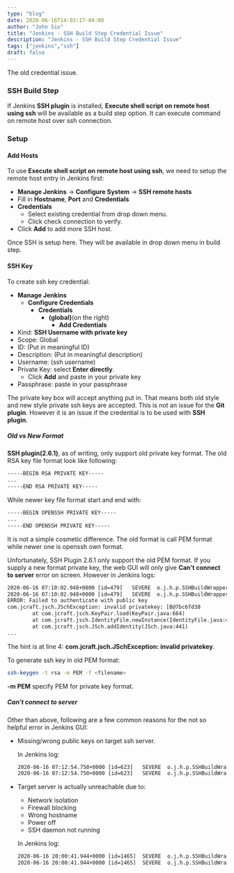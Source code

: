 ```yaml
---
type: "blog"
date: 2020-06-16T14:03:17-04:00
author: "John Siu"
title: "Jenkins - SSH Build Step Credential Issue"
description: "Jenkins - SSH Build Step Credential Issue"
tags: ["jenkins","ssh"]
draft: false
---
```

The old credential issue.
<!--more-->

### SSH Build Step

If Jenkins **SSH plugin** is installed, **Execute shell script on remote host using ssh** will be available as a build step option. It can execute command on remote host over ssh connection.

### Setup

#### Add Hosts

To use **Execute shell script on remote host using ssh**, we need to setup the remote host entry in Jenkins first:

- **Manage Jenkins** -> **Configure System** -> **SSH remote hosts**
- Fill in **Hostname**, **Port** and **Credentials**
- **Credentials**
  - Select existing credential from drop down menu.
  - Click check connection to verify.
- Click **Add** to add more SSH host.

Once SSH is setup here. They will be available in drop down menu in build step.

#### SSH Key

To create ssh key credential:

- **Manage Jenkins**
  - **Configure Credentials**
    - **Credentials**
      - **(global)**(on the right)
        - **Add Credentials**
- Kind: **SSH Username with private key**
- Scope: Global
- ID: (Put in meaningful ID)
- Description: (Put in meaningful description)
- Username: (ssh username)
- Private Key: select **Enter directly**.
  - Click **Add** and paste in your private key
- Passphrase: paste in your passphrase

The private key box will accept anything put in. That means both old style and new style private ssh keys are accepted. This is not an issue for the **Git plugin**. However it is an issue if the credential is to be used with **SSH plugin**.

##### Old vs New Format

**SSH plugin(2.6.1)**, as of writing, only support old private key format. The old RSA key file format look like following:

```txt
-----BEGIN RSA PRIVATE KEY-----
...
-----END RSA PRIVATE KEY-----
```

While newer key file format start and end with:

```txt
-----BEGIN OPENSSH PRIVATE KEY-----
...
-----END OPENSSH PRIVATE KEY-----
```

It is not a simple cosmetic difference. The old format is call PEM format while newer one is openssh own format.

Unfortunately, SSH Plugin 2.6.1 only support the old PEM format. If you supply a new format private key, the web GUI will only give **Can't connect to server** error on screen. However in Jenkins logs:

```txt
2020-06-16 07:10:02.948+0000 [id=479]   SEVERE  o.j.h.p.SSHBuildWrapper$DescriptorImpl#doLoginCheck: Auth fail
2020-06-16 07:10:02.948+0000 [id=479]   SEVERE  o.j.h.p.SSHBuildWrapper$DescriptorImpl#doLoginCheck: Can't connect to server
ERROR: Failed to authenticate with public key
com.jcraft.jsch.JSchException: invalid privatekey: [B@7bc6fd38
        at com.jcraft.jsch.KeyPair.load(KeyPair.java:664)
        at com.jcraft.jsch.IdentityFile.newInstance(IdentityFile.java:46)
        at com.jcraft.jsch.JSch.addIdentity(JSch.java:441)
...
```

The hint is at line 4: **com.jcraft.jsch.JSchException: invalid privatekey**.

To generate ssh key in old PEM format:

```sh
ssh-keygen -t rsa -m PEM -f <filename>
```

**-m PEM** specify PEM for private key format.

##### Can't connect to server

Other than above, following are a few common reasons for the not so helpful error in Jenkins GUI:

- Missing/wrong public keys on target ssh server.

  In Jenkins log:

  ```txt
  2020-06-16 07:12:54.750+0000 [id=623]   SEVERE  o.j.h.p.SSHBuildWrapper$DescriptorImpl#doLoginCheck: Auth fail
  2020-06-16 07:12:54.750+0000 [id=623]   SEVERE  o.j.h.p.SSHBuildWrapper$DescriptorImpl#doLoginCheck: Can't connect to server
  ```

- Target server is actually unreachable due to:
  - Network isolation
  - Firewall blocking
  - Wrong hostname
  - Power off
  - SSH daemon not running

  In Jenkins log:

  ```txt
  2020-06-16 20:00:41.944+0000 [id=1465]  SEVERE  o.j.h.p.SSHBuildWrapper$DescriptorImpl#doLoginCheck: java.net.ConnectException: Connection refused (Connection refused)
  2020-06-16 20:00:41.944+0000 [id=1465]  SEVERE  o.j.h.p.SSHBuildWrapper$DescriptorImpl#doLoginCheck: Can't connect to server
  ```
